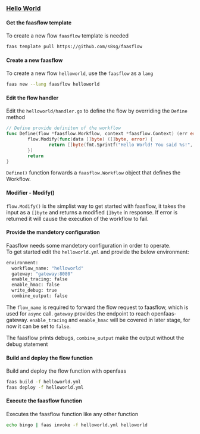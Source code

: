 ### [Hello World](./example)

#### Get the faasflow template
To create a new flow `faasflow` template is needed
```bash
faas template pull https://github.com/s8sg/faasflow
```

#### Create a new faasflow
To create a new flow `helloworld`, use the `faasflow` as a `lang`
```bash
faas new --lang faasflow helloworld
```

#### Edit the flow handler
Edit the `helloworld/handler.go` to define the flow by overriding the `Define` method
```go
// Define provide definiton of the workflow
func Define(flow *faasflow.Workflow, context *faasflow.Context) (err error) {
        flow.Modify(func(data []byte) ([]byte, error) {
                return []byte(fmt.Sprintf("Hello World! You said %s!", string(data))), nil
        })
        return
}
```
`Define()` function forwards a `faasflow.Workflow` object that defines the Workflow. 

#### Modifier - Modify() 
`flow.Modify()` is the simplist way to get started with faasflow, it takes the input as a `[]byte` and returns a modified `[]byte` in response. If error is returned it will cause the execution of the workflow to fail.

#### Provide the mandetory configuration
Faasflow needs some mandetory configuration in order to operate.   
To get started edit the `helloworld.yml` and provide the below environment:
```bash
environment:
  workflow_name: "helloworld"  
  gateway: "gateway:8080"
  enable_tracing: false
  enable_hmac: false
  write_debug: true
  combine_output: false
```
The `flow_name` is required to forward the flow request to faasflow, which is used for `async` call. `gateway` provides the endpoint to reach openfaas-gateway. `enable_tracing` and `enable_hmac` will be covered in later stage, for now it can be set to `false`.
  
The faasflow prints debugs, `combine_output` make the output without the debug statement

#### Build and deploy the flow function
Build and deploy the flow function with openfaas
```bash
faas build -f helloworld.yml
faas deploy -f helloworld.yml
```

#### Execute the faasflow function
Executes the faasflow function like any other function
```bash
echo bingo | faas invoke -f helloworld.yml helloworld
```
